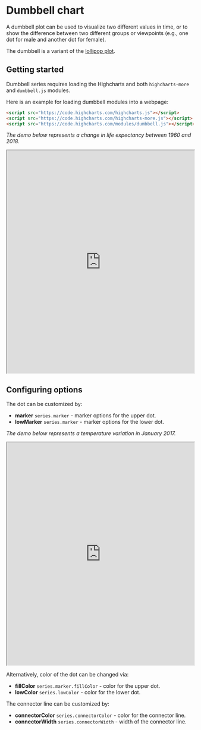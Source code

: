 Dumbbell chart
===

A dumbbell plot can be used to visualize two different values in time, or to show the difference between two different groups or viewpoints (e.g., one dot for male and another dot for female).

The dumbbell is a variant of the [lollipop plot](https://www.highcharts.com/docs/chart-and-series-types/lollipop-series).

Getting started
---------------

Dumbbell series requires loading the Highcharts and both `highcharts-more`
and `dumbbell.js` modules.

Here is an example for loading dumbbell modules into a webpage:

```html
<script src="https://code.highcharts.com/highcharts.js"></script>
<script src="https://code.highcharts.com/highcharts-more.js"></script>
<script src="https://code.highcharts.com/modules/dumbbell.js"></script>
```

_The demo below represents a change in life expectancy between 1960 and 2018._
<iframe width="100%" height="600" style="null" src=https://www.highcharts.com/samples/embed/highcharts/demo/dumbbell allow="fullscreen"></iframe>

Configuring options
-------------------

The dot can be customized by:
*   **marker** `series.marker` - marker options for the upper dot.
*   **lowMarker** `series.marker` - marker options for the lower dot.

_The demo below represents a temperature variation in January 2017._
<iframe width="100%" height="600" style="null" src=https://www.highcharts.com/samples/embed/highcharts/demo/dumbbell-lowmarker allow="fullscreen"></iframe>

Alternatively, color of the dot can be changed via:
*   **fillColor** `series.marker.fillColor` - color for the upper dot.
*   **lowColor** `series.lowColor` - color for the lower dot.

The connector line can be customized by:
*   **connectorColor** `series.connectorColor` - color for the connector line.
*   **connectorWidth** `series.connectorWidth` - width of the connector line.